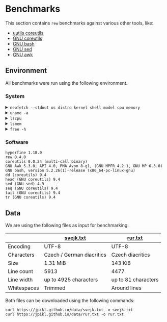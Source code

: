 # Benchmarks

This section contains `rew` benchmarks against various other tools, like:

- [uutils coreutils](https://github.com/uutils/coreutils)
- [GNU coreutils](https://www.gnu.org/software/coreutils/)
- [GNU bash](https://www.gnu.org/software/bash/)
- [GNU sed](https://www.gnu.org/software/sed/)
- [GNU awk](https://www.gnu.org/software/gawk/)

## Environment

All benchmarks were run using the following environment.

### System

<details>
<summary><code>neofetch --stdout os distro kernel shell model cpu memory</code></summary>

```
os: Linux 
distro: Arch Linux x86_64 
kernel: 6.7.6-201.fsync.fc39.x86_64 
shell: bash 5.2.26 
model: MS-7971 2.0 
cpu: Intel i5-6500 (4) @ 3.600GHz 
memory: 6842MiB / 32052MiB 
```

</details>
<details>
<summary><code>uname -a</code></summary>

```
Linux arch.jpikl-pc 6.7.6-201.fsync.fc39.x86_64 #1 SMP PREEMPT_DYNAMIC Fri Mar  1 11:09:49 UTC 2024 x86_64 GNU/Linux
```

</details>
<details>
<summary><code>lscpu</code></summary>

```
Architecture:                       x86_64
CPU op-mode(s):                     32-bit, 64-bit
Address sizes:                      39 bits physical, 48 bits virtual
Byte Order:                         Little Endian
CPU(s):                             4
On-line CPU(s) list:                0-3
Vendor ID:                          GenuineIntel
Model name:                         Intel(R) Core(TM) i5-6500 CPU @ 3.20GHz
CPU family:                         6
Model:                              94
Thread(s) per core:                 1
Core(s) per socket:                 4
Socket(s):                          1
Stepping:                           3
CPU(s) scaling MHz:                 92%
CPU max MHz:                        3600.0000
CPU min MHz:                        800.0000
BogoMIPS:                           6399.96
Flags:                              fpu vme de pse tsc msr pae mce cx8 apic sep mtrr pge mca cmov pat pse36 clflush dts acpi mmx fxsr sse sse2 ss ht tm pbe syscall nx pdpe1gb rdtscp lm constant_tsc art arch_perfmon pebs bts rep_good nopl xtopology nonstop_tsc cpuid aperfmperf pni pclmulqdq dtes64 monitor ds_cpl vmx smx est tm2 ssse3 sdbg fma cx16 xtpr pdcm pcid sse4_1 sse4_2 x2apic movbe popcnt tsc_deadline_timer aes xsave avx f16c rdrand lahf_lm abm 3dnowprefetch cpuid_fault pti ssbd ibrs ibpb stibp tpr_shadow flexpriority ept vpid ept_ad fsgsbase tsc_adjust bmi1 avx2 smep bmi2 erms invpcid mpx rdseed adx smap clflushopt intel_pt xsaveopt xsavec xgetbv1 xsaves dtherm ida arat pln pts hwp hwp_notify hwp_act_window hwp_epp vnmi md_clear flush_l1d arch_capabilities
Virtualization:                     VT-x
L1d cache:                          128 KiB (4 instances)
L1i cache:                          128 KiB (4 instances)
L2 cache:                           1 MiB (4 instances)
L3 cache:                           6 MiB (1 instance)
NUMA node(s):                       1
NUMA node0 CPU(s):                  0-3
Vulnerability Gather data sampling: Vulnerable: No microcode
Vulnerability Itlb multihit:        KVM: Mitigation: VMX disabled
Vulnerability L1tf:                 Mitigation; PTE Inversion; VMX conditional cache flushes, SMT disabled
Vulnerability Mds:                  Mitigation; Clear CPU buffers; SMT disabled
Vulnerability Meltdown:             Mitigation; PTI
Vulnerability Mmio stale data:      Mitigation; Clear CPU buffers; SMT disabled
Vulnerability Retbleed:             Mitigation; IBRS
Vulnerability Spec rstack overflow: Not affected
Vulnerability Spec store bypass:    Mitigation; Speculative Store Bypass disabled via prctl
Vulnerability Spectre v1:           Mitigation; usercopy/swapgs barriers and __user pointer sanitization
Vulnerability Spectre v2:           Mitigation; IBRS, IBPB conditional, STIBP disabled, RSB filling, PBRSB-eIBRS Not affected
Vulnerability Srbds:                Mitigation; Microcode
Vulnerability Tsx async abort:      Mitigation; TSX disabled
```

</details>
<details>
<summary><code>lsmem</code></summary>

```
RANGE                                  SIZE  STATE REMOVABLE  BLOCK
0x0000000000000000-0x000000008fffffff  2.3G online       yes   0-17
0x0000000100000000-0x000000086fffffff 29.8G online       yes 32-269

Memory block size:       128M
Total online memory:      32G
Total offline memory:      0B
```

</details>
<details>
<summary><code>free -h</code></summary>

```
               total        used        free      shared  buff/cache   available
Mem:            31Gi       7.1Gi       1.6Gi       362Mi        23Gi        24Gi
Swap:          4.0Gi       1.6Gi       2.4Gi
```

</details>

### Software

```
hyperfine 1.18.0
rew 0.4.0
coreutils 0.0.24 (multi-call binary)
GNU Awk 5.3.0, API 4.0, PMA Avon 8-g1, (GNU MPFR 4.2.1, GNU MP 6.3.0)
GNU bash, version 5.2.26(1)-release (x86_64-pc-linux-gnu)
dd (coreutils) 9.4
head (GNU coreutils) 9.4
sed (GNU sed) 4.9
seq (GNU coreutils) 9.4
tail (GNU coreutils) 9.4
tr (GNU coreutils) 9.4
```

## Data

We are using the following files as input for benchmarking:

| | [svejk.txt](https://jpikl.github.io/data/svejk.txt)  | [rur.txt](https://jpikl.github.io/data/rur.txt) |
| ----------- | ------------------------- | ------------------- |
| Encoding    | UTF-8                     | UTF-8               |
| Characters  | Czech / German diacritics | Czech diacritics    |
| Size        | 1.31 MiB                  | 143 KiB             |
| Line count  | 5913                      | 4477                |
| Line width  | up to 4925 characters     | up to 81 characters |
| Whitespaces | Trimmed                   | Around lines        |

Both files can be downloaded using the following commands:

```shell
curl https://jpikl.github.io/data/svejk.txt -o svejk.txt
curl https://jpikl.github.io/data/rur.txt -o rur.txt
```

